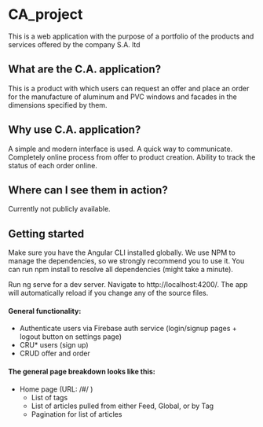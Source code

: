 # CA_project
This is a web application with the purpose of a portfolio of the products and services offered by the company S.A. ltd

## What are the C.A. application?
This is a product with which users can request an offer and place an order for the manufacture of aluminum and PVC windows and facades in the dimensions specified by them.

## Why use C.A. application?
A simple and modern interface is used.
A quick way to communicate. 
Completely online process from offer to product creation. 
Ability to track the status of each order online.

## Where can I see them in action?
Currently not publicly available.

## Getting started
Make sure you have the Angular CLI installed globally. We use NPM to manage the dependencies, so we strongly recommend you to use it. You can run npm install to resolve all dependencies (might take a minute).

Run ng serve for a dev server. Navigate to http://localhost:4200/. The app will automatically reload if you change any of the source files.

#### General functionality:

- Authenticate users via Firebase auth service (login/signup pages + logout button on settings page)
- CRU* users (sign up)
- CRUD offer and order

#### The general page breakdown looks like this:

- Home page (URL: /#/ )
  - List of tags
  - List of articles pulled from either Feed, Global, or by Tag
  - Pagination for list of articles




